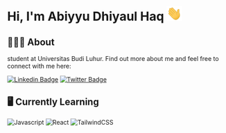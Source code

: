# Hi, I'm Abiyyu Dhiyaul Haq <img width="35" src="https://github.com/1999AZZAR/1999AZZAR/blob/main/resources/img/waving.gif">

## 👨🏻‍💻 About

student at Universitas Budi Luhur. Find out more about me and feel free to connect with me here:

[![Linkedin Badge](https://img.shields.io/badge/-Abiyyu-blue?style=flat-square&logo=Linkedin&logoColor=white&link=https://www.linkedin.com/in/abiyyu-dhiyaul-haq-333575268/)](https://www.linkedin.com/in/abiyyu-dhiyaul-haq-333575268/)
[![Twitter Badge](https://img.shields.io/badge/-biyyu-blue?style=flat-square&logo=Twitter&logoColor=white&link=https://twitter.com/_biyyu)](https://twitter.com/_biyyu)

## 🖥️ Currently Learning

![Javascript](https://img.shields.io/badge/Javascript-Language-EDF24B?style=for-the-badge&logo=javascript)
![React](https://img.shields.io/badge/React-Frontend-61DAFB?style=for-the-badge&logo=react)
![TailwindCSS](https://img.shields.io/badge/TailwindCSS-CSS-38B2AC?style=for-the-badge&logo=tailwind-css)


    
